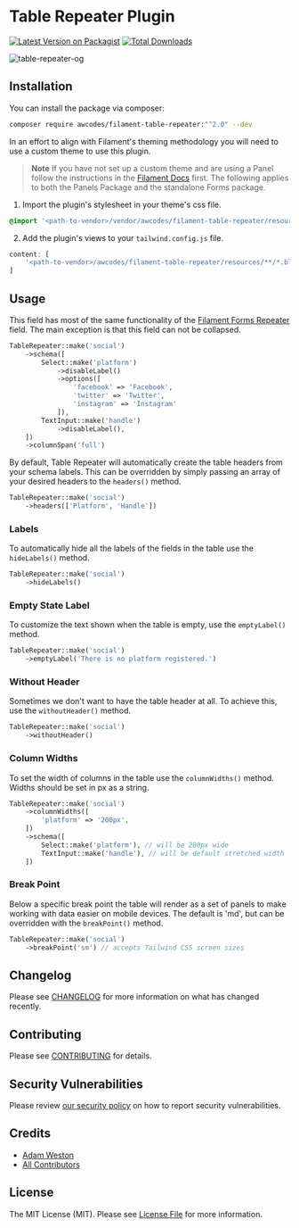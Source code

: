 # Table Repeater Plugin

[![Latest Version on Packagist](https://img.shields.io/packagist/v/awcodes/filament-table-repeater.svg?style=flat-square)](https://packagist.org/packages/awcodes/filament-table-repeater)
[![Total Downloads](https://img.shields.io/packagist/dt/awcodes/filament-table-repeater.svg?style=flat-square)](https://packagist.org/packages/awcodes/filament-table-repeater)

![table-repeater-og](https://res.cloudinary.com/aw-codes/image/upload/w_1200,f_auto,q_auto/plugins/table-repeater/awcodes-table-repeater.jpg)

## Installation

You can install the package via composer:

```bash
composer require awcodes/filament-table-repeater:"^2.0" --dev
```

In an effort to align with Filament's theming methodology you will need to use a custom theme to use this plugin.

> **Note**
> If you have not set up a custom theme and are using a Panel follow the instructions in the [Filament Docs](https://filamentphp.com/docs/3.x/panels/themes#creating-a-custom-theme) first. The following applies to both the Panels Package and the standalone Forms package.

1. Import the plugin's stylesheet in your theme's css file.

```css
@import '<path-to-vendor>/vendor/awcodes/filament-table-repeater/resources/css/plugin.css';
```

2. Add the plugin's views to your `tailwind.config.js` file.

```js
content: [
    '<path-to-vendor>/awcodes/filament-table-repeater/resources/**/*.blade.php',
]
```

## Usage

This field has most of the same functionality of the [Filament Forms Repeater](https://filamentphp.com/docs/2.x/forms/fields#repeater) field. The main exception is that this field can not be collapsed.

```php
TableRepeater::make('social')
    ->schema([
        Select::make('platform')
            ->disableLabel()
            ->options([
                'facebook' => 'Facebook',
                'twitter' => 'Twitter',
                'instagram' => 'Instagram'
            ]),
        TextInput::make('handle')
            ->disableLabel(),
    ])
    ->columnSpan('full')
```

By default, Table Repeater will automatically create the table headers from your schema labels. This can be overridden by simply passing an array of your desired headers to the `headers()` method.

```php
TableRepeater::make('social')
    ->headers(['Platform', 'Handle'])
```

### Labels

To automatically hide all the labels of the fields in the table use the `hideLabels()` method.

```php
TableRepeater::make('social')
    ->hideLabels()
```

### Empty State Label

To customize the text shown when the table is empty, use the `emptyLabel()` method.

```php
TableRepeater::make('social')
    ->emptyLabel('There is no platform registered.')
```

### Without Header

Sometimes we don't want to have the table header at all. To achieve this, use the `withoutHeader()` method.

```php
TableRepeater::make('social')
    ->withoutHeader()
```

### Column Widths

To set the width of columns in the table use the `columnWidths()` method. 
Widths should be set in px as a string. 

```php
TableRepeater::make('social')
    ->columnWidths([
        'platform' => '200px',
    ])
    ->schema([
        Select::make('platform'), // will be 200px wide
        TextInput::make('handle'), // will be default stretched width
    ])
```

### Break Point

Below a specific break point the table will render as a set of panels to 
make working with data easier on mobile devices. The default is 'md', but 
can be overridden with the `breakPoint()` method.

```php
TableRepeater::make('social')
    ->breakPoint('sm') // accepts Tailwind CSS screen sizes
```

## Changelog

Please see [CHANGELOG](CHANGELOG.md) for more information on what has changed recently.

## Contributing

Please see [CONTRIBUTING](.github/CONTRIBUTING.md) for details.

## Security Vulnerabilities

Please review [our security policy](../../security/policy) on how to report security vulnerabilities.

## Credits

- [Adam Weston](https://github.com/awcodes)
- [All Contributors](../../contributors)

## License

The MIT License (MIT). Please see [License File](LICENSE.md) for more information.

